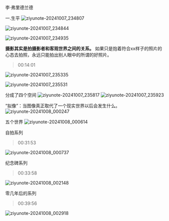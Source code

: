 李·弗里德兰德

一.生平
![ziyunote-20241007_234807](https://gitee.com/kawahara0616/photographnotes/raw/master/imgs/202410072348406.png)

![ziyunote-20241007_234844](https://gitee.com/kawahara0616/photographnotes/raw/master/imgs/202410072348301.png)

![ziyunote-20241007_234935](https://gitee.com/kawahara0616/photographnotes/raw/master/imgs/202410072349104.png)

**摄影其实是拍摄影者和客观世界之间的关系。**
如果只是抱着符合xx样子的照片的心态去拍照，永远只能拍出别人眼中的所谓的好照片。


> 00:14:01

![ziyunote-20241007_235335](https://gitee.com/kawahara0616/photographnotes/raw/master/imgs/202410072353720.png)

![ziyunote-20241007_235531](https://gitee.com/kawahara0616/photographnotes/raw/master/imgs/202410072355394.png)

分成了四个空间
![ziyunote-20241007_235817](https://gitee.com/kawahara0616/photographnotes/raw/master/imgs/202410072358065.png)
![ziyunote-20241007_235923](https://gitee.com/kawahara0616/photographnotes/raw/master/imgs/202410072359734.png)

“拟像”：当图像真正取代了一个现实世界以后会发生什么。
![ziyunote-20241008_000247](https://gitee.com/kawahara0616/photographnotes/raw/master/imgs/202410080002816.png)

五个世界
![ziyunote-20241008_000614](https://gitee.com/kawahara0616/photographnotes/raw/master/imgs/202410080006618.png)

自拍系列
> 00:31:53

![ziyunote-20241008_000737](https://gitee.com/kawahara0616/photographnotes/raw/master/imgs/202410080007488.png)

纪念碑系列
> 00:33:58

![ziyunote-20241008_002148](https://gitee.com/kawahara0616/photographnotes/raw/master/imgs/202410080021823.png)

零几年后的系列
> 00:39:56

![ziyunote-20241008_002918](https://gitee.com/kawahara0616/photographnotes/raw/master/imgs/202410080029283.png)